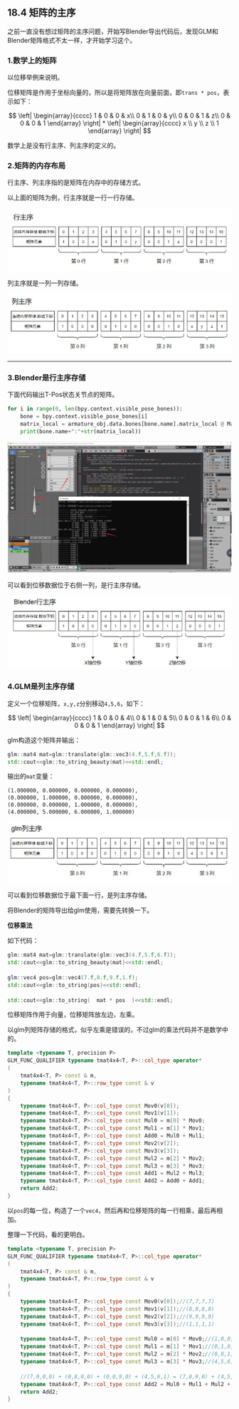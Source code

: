 ## 18.4 矩阵的主序

之前一直没有想过矩阵的主序问题，开始写Blender导出代码后，发现GLM和Blender矩阵格式不太一样，才开始学习这个。

### 1.数学上的矩阵

以位移举例来说明。

位移矩阵是作用于坐标向量的，所以是将矩阵放在向量前面，即`trans * pos`，表示如下：

$$
\left|
\begin{array}{cccc}
    1  &  0   & 0 & x\\
    0  &  1   & 0 & y\\ 
    0  &  0   & 1 & z\\ 
    0  &  0   & 0 & 1
\end{array}
\right| * \left|
\begin{array}{cccc} 
    x \\ 
    y \\ 
    z \\ 
    1
\end{array}
\right|
$$


数学上是没有行主序、列主序的定义的。

### 2.矩阵的内存布局

行主序、列主序指的是矩阵在内存中的存储方式。

以上面的矩阵为例，行主序就是一行一行存储。

![](../../imgs/skeleton_animation/matrix/row.jpg)

列主序就是一列一列存储。

![](../../imgs/skeleton_animation/matrix/column.jpg)

---


### 3.Blender是行主序存储

下面代码输出T-Pos状态关节点的矩阵。

```python
for i in range(0, len(bpy.context.visible_pose_bones)):
    bone = bpy.context.visible_pose_bones[i]
    matrix_local = armature_obj.data.bones[bone.name].matrix_local @ Matrix.Rotation(radians(-90), 4, "X")
    print(bone.name+":"+str(matrix_local))
```

![](../../imgs/skeleton_animation/glm_blender_matrix/blender_matrix.jpg)

可以看到位移数据位于右侧一列，是行主序存储。

![](../../imgs/skeleton_animation/matrix/blender_row.jpg)

### 4.GLM是列主序存储

定义一个位移矩阵，`x,y,z`分别移动`4,5,6`，如下：

$$
\left|
\begin{array}{cccc}
    1  &  0   & 0 & 4\\
    0  &  1   & 0 & 5\\ 
    0  &  0   & 1 & 6\\ 
    0  &  0   & 0 & 1
\end{array}
\right|
$$

glm构造这个矩阵并输出：

```c++
glm::mat4 mat=glm::translate(glm::vec3(4.f,5.f,6.f));
std::cout<<glm::to_string_beauty(mat)<<std::endl;
```

输出的`mat`变量：

```text
(1.000000, 0.000000, 0.000000, 0.000000),
(0.000000, 1.000000, 0.000000, 0.000000),
(0.000000, 0.000000, 1.000000, 0.000000),
(4.000000, 5.000000, 6.000000, 1.000000)
```

![](../../imgs/skeleton_animation/matrix/glm_column.jpg)

可以看到位移数据位于最下面一行，是列主序存储。

将Blender的矩阵导出给glm使用，需要先转换一下。

<b>位移乘法</b>

如下代码：

```c++
glm::mat4 mat=glm::translate(glm::vec3(4.f,5.f,6.f));
std::cout<<glm::to_string_beauty(mat)<<std::endl;

glm::vec4 pos=glm::vec4(7.f,8.f,9.f,1.f);
std::cout<<glm::to_string(pos)<<std::endl;

std::cout<<glm::to_string(  mat * pos  )<<std::endl;
```

位移矩阵作用于向量，位移矩阵放左边，左乘。

以glm列矩阵存储的格式，似乎左乘是错误的，不过glm的乘法代码并不是数学中的。

```c++
template <typename T, precision P>
GLM_FUNC_QUALIFIER typename tmat4x4<T, P>::col_type operator*
(
	tmat4x4<T, P> const & m,
	typename tmat4x4<T, P>::row_type const & v
)
{
	typename tmat4x4<T, P>::col_type const Mov0(v[0]);
	typename tmat4x4<T, P>::col_type const Mov1(v[1]);
	typename tmat4x4<T, P>::col_type const Mul0 = m[0] * Mov0;
	typename tmat4x4<T, P>::col_type const Mul1 = m[1] * Mov1;
	typename tmat4x4<T, P>::col_type const Add0 = Mul0 + Mul1;
	typename tmat4x4<T, P>::col_type const Mov2(v[2]);
	typename tmat4x4<T, P>::col_type const Mov3(v[3]);
	typename tmat4x4<T, P>::col_type const Mul2 = m[2] * Mov2;
	typename tmat4x4<T, P>::col_type const Mul3 = m[3] * Mov3;
	typename tmat4x4<T, P>::col_type const Add1 = Mul2 + Mul3;
	typename tmat4x4<T, P>::col_type const Add2 = Add0 + Add1;
	return Add2;
}
```

以`pos`的每一位，构造了一个`vec4`，然后再和位移矩阵的每一行相乘，最后再相加。

整理一下代码，看的更明白。

```c++
template <typename T, precision P>
GLM_FUNC_QUALIFIER typename tmat4x4<T, P>::col_type operator*
(
	tmat4x4<T, P> const & m,
	typename tmat4x4<T, P>::row_type const & v
)
{
    typename tmat4x4<T, P>::col_type const Mov0(v[0]);//(7,7,7,7)
    typename tmat4x4<T, P>::col_type const Mov1(v[1]);//(8,8,8,8)
    typename tmat4x4<T, P>::col_type const Mov2(v[2]);//(9,9,9,9)
    typename tmat4x4<T, P>::col_type const Mov3(v[3]);//(1,1,1,1)

    typename tmat4x4<T, P>::col_type const Mul0 = m[0] * Mov0;//(1,0,0,0) * (7,7,7,7) = (7,0,0,0)
    typename tmat4x4<T, P>::col_type const Mul1 = m[1] * Mov1;//(0,1,0,0) * (8,8,8,8) = (0,8,0,0)
    typename tmat4x4<T, P>::col_type const Mul2 = m[2] * Mov2;//(0,0,1,0) * (9,9,9,9) = (0,0,9,0)
    typename tmat4x4<T, P>::col_type const Mul3 = m[3] * Mov3;//(4,5,6,1) * (1,1,1,1) = (4,5,6,1)

    //(7,0,0,0) + (0,8,0,0) + (0,0,9,0) + (4,5,6,1) = (7,8,9,0) + (4,5,6,1)
    typename tmat4x4<T, P>::col_type const Add2 = Mul0 + Mul1 + Mul2 + Mul3;
    return Add2;
}
```




